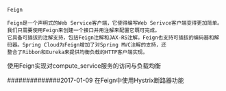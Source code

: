 	Feign

	Feign是一个声明式的Web Service客户端，它使得编写Web Serivce客户端变得更加简单。我们只需要使用Feign来创建一个接口并用注解来配置它既可完成。
	它具备可插拔的注解支持，包括Feign注解和JAX-RS注解。Feign也支持可插拔的编码器和解码器。Spring Cloud为Feign增加了对Spring MVC注解的支持，还
	整合了Ribbon和Eureka来提供均衡负载的HTTP客户端实现。
	
使用Feign实现对compute_service服务的访问与负载均衡


##############2017-01-09
在Feign中使用Hystrix断路器功能